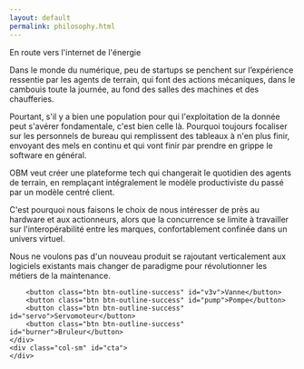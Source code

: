 ```yaml
---
layout: default
permalink: philosophy.html
---
```

<div class="row">
    <div class="col" id="info">
      <p class="font-weight-bold">En route vers l'internet de l'énergie</p>
      <p>Dans le monde du numérique, peu de startups se penchent sur l’expérience ressentie par les agents de terrain,
        qui font des actions mécaniques, dans le cambouis toute la journée, au fond des salles des machines et des chaufferies.</p>
      <p>Pourtant, s'il y a bien une population pour qui l'exploitation de la donnée peut s'avérer fondamentale, c'est bien celle là.
        Pourquoi toujours focaliser sur les personnels de bureau qui remplissent des tableaux à n'en plus finir,
        envoyant des mels en continu et qui vont finir par prendre en grippe le software en général.</p>
      <p>OBM veut créer une plateforme tech qui changerait le quotidien des agents de terrain, en remplaçant intégralement
        le modèle productiviste du passé par un modèle centré client.</p>
      <p>C'est pourquoi nous faisons le choix de nous intéresser de près au hardware et aux actionneurs, alors que la concurrence
         se limite à travailler sur l'interopérabilité entre les marques, confortablement confinée dans un univers virtuel.</p>
      <p>Nous ne voulons pas d'un nouveau produit se rajoutant verticalement aux logiciels existants mais changer de paradigme pour révolutionner les métiers de la maintenance.</p>

        <button class="btn btn-outline-success" id="v3v">Vanne</button>
        <button class="btn btn-outline-success" id="pump">Pompe</button>
        <button class="btn btn-outline-success" id="servo">Servomoteur</button>
        <button class="btn btn-outline-success" id="burner">Bruleur</button>
    </div>
    <div class="col-sm" id="cta">
    </div>
</div>
<div id=choice></div>

<script type="module">

import * as THREE from './lib/three.module.js';
import { OrbitControls } from './lib/controls/OrbitControls.js';
import { ColladaLoader } from './lib/loaders/ColladaLoader.js';
let container, info;
let camera, scene, renderer, hvac;

init("V3V");
$("#choice").attr("value","V3V");
animate();

$("#v3v").click(function(){
  $("#choice").attr("value","V3V");
  init("V3V");
});

$("#pump").click(function(){
  $("#choice").attr("value","pompes");
  init("pompes");
});

$("#servo").click(function(){
  $("#choice").attr("value","servo");
  init("servo");
});

$("#burner").click(function(){
  $("#choice").attr("value","bruleur");
  init("bruleur");
});

function init(element) {
    document.getElementById( 'cta' ).innerHTML = "";
    container = document.getElementById( 'cta' );
    info = document.getElementById( 'info' );

    container.width = $(info).width();
    container.height = $(info).height();

    camera = new THREE.PerspectiveCamera( 15, container.width / container.height, 0.1, 50 );
    camera.position.set( 10, 10, 20 );
    camera.lookAt( 0, 0, 0 );

    scene = new THREE.Scene();
    scene.background = new THREE.Color( 0xffffff );
    //grid helper
    /*
    const size = 10;
    const divisions = 10;
    const gridHelper = new THREE.GridHelper( size, divisions );
    scene.add( gridHelper );
    */

    // loading the collada file produced with sketchup
    const loadingManager = new THREE.LoadingManager( function () {
        scene.add( hvac );
    } );
    const loader = new ColladaLoader( loadingManager );
    loader.load( '/collada/'+element+'.dae', function ( collada ) {
        hvac = collada.scene;
    } );

    const ambientLight = new THREE.AmbientLight( 0xffffff, 0.4 );
    scene.add( ambientLight );
    const directionalLight = new THREE.DirectionalLight( 0xffffff, 0.8 );
    directionalLight.position.set( 1, 1, 0 ).normalize();
    scene.add( directionalLight );

    renderer = new THREE.WebGLRenderer( { antialias: true } );
    renderer.setPixelRatio( window.devicePixelRatio );
    renderer.setSize( container.width, container.height);
    renderer.localClippingEnabled = true;

    const controls = new OrbitControls( camera, renderer.domElement );
    controls.addEventListener( 'change', render ); // use only if there is no animation loop
    controls.enablePan = false;

    container.appendChild( renderer.domElement );

    //window.addEventListener( 'resize', onWindowResize );

}

function onWindowResize() {
    info = $("#choice").attr("value");
    init(info);

}

function animate() {

    requestAnimationFrame( animate );
    render();

}

function render() {
    renderer.render( scene, camera );

}

</script>
